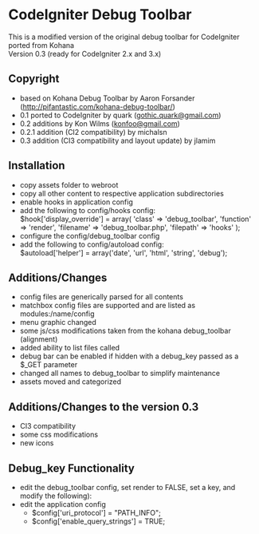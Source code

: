 CodeIgniter Debug Toolbar
=========================

This is a modified version of the original debug toolbar for CodeIgniter ported from Kohana <br />
Version 0.3 (ready for CodeIgniter 2.x and 3.x)


Copyright
---------

- based on Kohana Debug Toolbar by Aaron Forsander (http://pifantastic.com/kohana-debug-toolbar/)
- 0.1 ported to CodeIgniter by quark (gothic.quark@gmail.com)
- 0.2 additions by Kon Wilms (konfoo@gmail.com)
- 0.2.1 addition (CI2 compatibility) by michalsn
- 0.3 addition (CI3 compatibility and layout update) by jlamim

Installation
-------------

- copy assets folder to webroot
- copy all other content to respective application subdirectories
- enable hooks in application config
- add the following to config/hooks config: <br />
	$hook['display_override'] = array(
	'class' => 'debug_toolbar',
	'function' => 'render',
	'filename' => 'debug_toolbar.php',
	'filepath' => 'hooks'
	);
- configure the config/debug_toolbar config
- add the following to config/autoload config: <br/>
	$autoload['helper'] = array('date', 'url', 'html', 'string', 'debug');

Additions/Changes
-----------------

- config files are generically parsed for all contents
- matchbox config files are supported and are listed as modules:/name/config
- menu graphic changed
- some js/css modifications taken from the kohana debug_toolbar (alignment)
- added ability to list files called
- debug bar can be enabled if hidden with a debug_key passed as a $_GET parameter
- changed all names to debug_toolbar to simplify maintenance
- assets moved and categorized


Additions/Changes to the version 0.3
------------------------------------

- CI3 compatibility
- some css modifications
- new icons


Debug_key Functionality
-----------------------

- edit the debug_toolbar config, set render to FALSE, set a key, and modify the following):
- edit the application config
  - $config['uri_protocol'] = "PATH_INFO";
  - $config['enable_query_strings'] = TRUE;